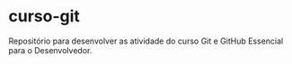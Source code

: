 # curso-git
Repositório para desenvolver as atividade do curso Git e GitHub Essencial para o Desenvolvedor.
